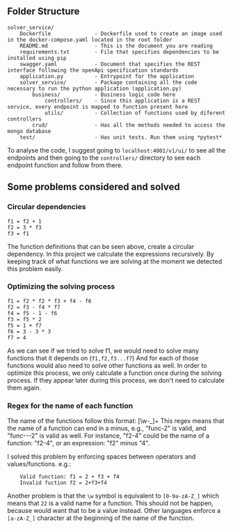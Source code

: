 ## Folder Structure
```
solver_service/
    Dockerfile              - Dockerfile used to create an image used in the docker-compose.yaml located in the root folder
    README.md               - This is the document you are reading
    requirements.txt        - File that specifies dependencies to be installed using pip
    swagger.yaml            - Document that specifies the REST interface following the openApi specification standards
    application.py          - Entrypoint for the application
    solver_service/         - Package containing all the code necessary to run the python application (application.py)
        business/           - Business logic code here 
            controllers/    - Since this application is a REST service, every endpoint is mapped to function present here
            utils/          - Collection of functions used by diferent controllers
        crud/               - Has all the methods needed to access the mongo database
    test/                   - Has unit tests. Run them using *pytest*
```

To analyse the code, I suggest going to `localhost:4001/v1/ui/` to see all the endpoints
 and then going to the `controllers/` directory to see each endpoint function and follow from there. 

## Some problems considered and solved
### Circular dependencies

```
f1 = f2 + 1
f2 = 3 * f3
f3 = f1
```
The function definitions that can be seen above, create a circular dependency.
In this project we calculate the expressions recursively. 
By keeping track of what functions we are solving at the moment we detected this problem easily.

### Optimizing the solving process
```
f1 = f2 * f2 * f3 + f4 - f6
f2 = f3 - f4 * f7
f4 = f5 - 1 - f6
f3 = f5 * 2
f5 = 1 + f7
f6 = 3 - 3 * 3
f7 = 4
```
As we can see if we tried to solve f1, we would need to solve many functions that it depends on (`f1,f2,f3...f7`) 
And for each of those functions would also need to solve other functions as well.
In order to optimize this process, we only calculate a function once during the solving process.
If they appear later during this process, we don't need to calculate them again.
 
### Regex for the name of each function
The name of the functions follow this format: [\w-_]+
This regex means that the name of a function can end in a minus, e.g., "func-2" is valid, and "func---2" is valid as well.
For instance, "f2-4" could be the name of a function: "f2-4", or an expression: "f2" minus "4".

I solved this problem by enforcing spaces between operators and values/functions.
e.g.:
```
    Valid function: f1 = 2 + f3 + f4
    Invalid fuction f2 = 2+f3+f4
```

Another problem is that the `\w` symbol is equivalent to `[0-9a-zA-Z_]` which means that `22` is a valid name for a function.
This should not be happen, because would want that to be a value instead.
Other languages enforce a `[a-zA-Z_]` character at the beginning of the name of the function.


